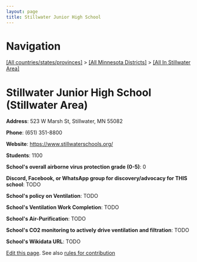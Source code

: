 ```yaml
---
layout: page
title: Stillwater Junior High School
---
```

# Navigation

[[All countries/states/provinces]](../../..) > [[All Minnesota Districts]](../..) > [[All In Stillwater Area]](..)

# Stillwater Junior High School (Stillwater Area)

**Address**: 523 W Marsh St, Stillwater, MN 55082

**Phone**: (651) 351-8800

**Website**: <https://www.stillwaterschools.org/>

**Students**: 1100

**School's overall airborne virus protection grade (0-5)**: 0

**Discord, Facebook, or WhatsApp group for discovery/advocacy for THIS school**: TODO

**School's policy on Ventilation**: TODO

**School's Ventilation Work Completion**: TODO

**School's Air-Purification**: TODO

**School's CO2 monitoring to actively drive ventilation and filtration**: TODO

**School's Wikidata URL**: TODO


[Edit this page](https://github.com/ventilate-schools/MN/edit/main/./Stillwater_Area/Stillwater_Junior_High_School.md). See also [rules for contribution](../../../contribution-rules/)